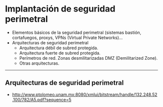 # Implantación de seguridad perimetral
- Elementos básicos de la seguridad perimetral (sistemas bastión, cortafuegos, proxys, VPNs (Virtual Private Networks)…
- Arquitecturas de seguridad perimetral
  - Arquitectura débil de subred protegida.
  - Arquitectura fuerte de subred protegida.
  - Perímetros de red. Zonas desmilitarizadas DMZ (Demilitarized Zone).
  - Otras arquitecturas. 

-------------------------
## Arquitecturas de seguridad perimetral
* http://www.ptolomeo.unam.mx:8080/xmlui/bitstream/handle/132.248.52.100/782/A5.pdf?sequence=5

